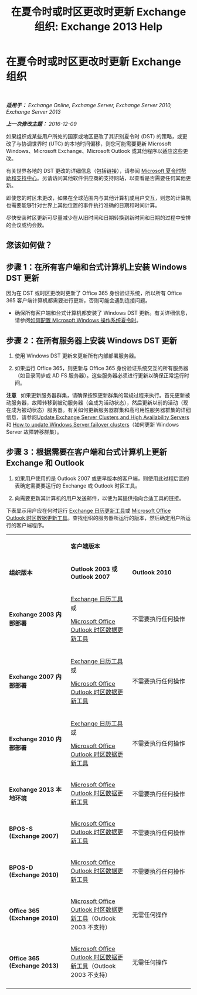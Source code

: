 ﻿---
title: '在夏令时或时区更改时更新 Exchange 组织: Exchange 2013 Help'
TOCTitle: 在夏令时或时区更改时更新 Exchange 组织
ms:assetid: 5b12615c-24cf-4f46-bf3c-2334dc734ef8
ms:mtpsurl: https://technet.microsoft.com/zh-cn/library/Hh530051(v=EXCHG.150)
ms:contentKeyID: 70086927
ms.date: 01/11/2018
mtps_version: v=EXCHG.150
ms.translationtype: HT
---

# 在夏令时或时区更改时更新 Exchange 组织

 

_**适用于：** Exchange Online, Exchange Server, Exchange Server 2010, Exchange Server 2013_

_**上一次修改主题：** 2016-12-09_

如果组织或某些用户所处的国家或地区更改了其识别夏令时 (DST) 的策略，或更改了与协调世界时 (UTC) 的本地时间偏移，则您可能需要更新 Microsoft Windows、Microsoft Exchange、Microsoft Outlook 或其他程序以适应这些更改。

有关世界各地的 DST 更改的详细信息（包括链接），请参阅 [Microsoft 夏令时帮助和支持中心](https://go.microsoft.com/fwlink/p/?linkid=99640)。另请访问其他软件供应商的支持网站，以查看是否需要任何其他更新。

即使您的时区未更改，如果在全球范围内与其他计算机或用户交互，则您的计算机也需要能够针对世界上其他位置的事件执行准确的日期和时间计算。

尽快安装时区更新可尽量减少在从旧时间和日期转换到新时间和日期的过程中安排的会议或约会数。

## 您该如何做？

## 步骤 1：在所有客户端和台式计算机上安装 Windows DST 更新

因为在 DST 或时区更改时更新了 Office 365 身份验证系统，所以所有 Office 365 客户端计算机都需要进行更新，否则可能会遇到连接问题。

  - 确保所有客户端和台式计算机都安装了 Windows DST 更新。有关详细信息，请参阅[如何配置 Microsoft Windows 操作系统夏令时](http://go.microsoft.com/fwlink/p/?linkid=3052&kbid=914387)。

## 步骤 2：在所有服务器上安装 Windows DST 更新

1.  使用 Windows DST 更新来更新所有内部部署服务器。

2.  如果运行 Office 365，则更新与 Office 365 身份验证系统交互的所有服务器（如目录同步或 AD FS 服务器）。这些服务器必须进行更新以确保正常运行时间。

**注意**   如果更新服务器群集，请确保按照更新群集的常规过程来执行。首先更新被动服务器，故障转移到被动服务器（会成为活动状态），然后更新以前的活动（现在成为被动状态）服务器。有关如何更新服务器群集和高可用性服务器群集的详细信息，请参阅[Update Exchange Server Clusters and High Availability Servers](https://technet.microsoft.com/zh-cn/library/hh530052\(v=exchg.150\))和 [How to update Windows Server failover clusters](https://support.microsoft.com/en-us/kb/174799)（如何更新 Windows Server 故障转移群集）。

## 步骤 3：根据需要在客户端和台式计算机上更新 Exchange 和 Outlook

1.  如果用户使用的是 Outlook 2007 或更早版本的客户端，则使用此过程后面的表确定需要要运行的 Exchange 或 Outlook 时区工具。

2.  向需要更新其计算机的用户发送邮件，以便为其提供指向合适工具的链接。

下表显示用户应在何时运行 [Exchange 日历更新工具](http://go.microsoft.com/fwlink/p/?linkid=3052&kbid=930879)或 [Microsoft Office Outlook 时区数据更新工具](http://go.microsoft.com/fwlink/p/?linkid=3052&kbid=931667)。查找组织的服务器所运行的版本，然后确定用户所运行的客户端程序。


<table>
<colgroup>
<col style="width: 33%" />
<col style="width: 33%" />
<col style="width: 33%" />
</colgroup>
<tbody>
<tr class="odd">
<td><p></p></td>
<td><p><strong>客户端版本</strong></p></td>
<td></td>
</tr>
<tr class="even">
<td><p><strong>组织版本</strong></p></td>
<td><p><strong>Outlook 2003 或 Outlook 2007</strong></p></td>
<td><p><strong>Outlook 2010</strong></p></td>
</tr>
<tr class="odd">
<td><p><strong>Exchange 2003 内部部署</strong></p></td>
<td><p><a href="http://go.microsoft.com/fwlink/p/?linkid=3052&kbid=930879">Exchange 日历工具</a>或</p>
<p><a href="http://go.microsoft.com/fwlink/p/?linkid=3052&kbid=931667">Microsoft Office Outlook 时区数据更新工具</a></p></td>
<td><p>不需要执行任何操作</p></td>
</tr>
<tr class="even">
<td><p><strong>Exchange 2007 内部部署</strong></p></td>
<td><p><a href="http://go.microsoft.com/fwlink/p/?linkid=3052&kbid=930879">Exchange 日历工具</a>或</p>
<p><a href="http://go.microsoft.com/fwlink/p/?linkid=3052&kbid=931667">Microsoft Office Outlook 时区数据更新工具</a></p></td>
<td><p>不需要执行任何操作</p></td>
</tr>
<tr class="odd">
<td><p><strong>Exchange 2010 内部部署</strong></p></td>
<td><p><a href="http://go.microsoft.com/fwlink/p/?linkid=3052&kbid=930879">Exchange 日历工具</a>或</p>
<p><a href="http://go.microsoft.com/fwlink/p/?linkid=3052&kbid=931667">Microsoft Office Outlook 时区数据更新工具</a></p></td>
<td><p>不需要执行任何操作</p></td>
</tr>
<tr class="even">
<td><p><strong>Exchange 2013 本地环境</strong></p></td>
<td><p><a href="http://go.microsoft.com/fwlink/p/?linkid=3052&kbid=931667">Microsoft Office Outlook 时区数据更新工具</a></p></td>
<td><p>不需要执行任何操作</p></td>
</tr>
<tr class="odd">
<td><p><strong>BPOS-S (Exchange 2007)</strong></p></td>
<td><p><a href="http://go.microsoft.com/fwlink/p/?linkid=3052&kbid=931667">Microsoft Office Outlook 时区数据更新工具</a></p></td>
<td><p>不需要执行任何操作</p></td>
</tr>
<tr class="even">
<td><p><strong>BPOS-D (Exchange 2010)</strong></p></td>
<td><p><a href="http://go.microsoft.com/fwlink/p/?linkid=3052&kbid=931667">Microsoft Office Outlook 时区数据更新工具</a></p></td>
<td><p>不需要执行任何操作</p></td>
</tr>
<tr class="odd">
<td><p><strong>Office 365 (Exchange 2010)</strong></p></td>
<td><p><a href="http://go.microsoft.com/fwlink/p/?linkid=3052&kbid=931667">Microsoft Office Outlook 时区数据更新工具</a>（Outlook 2003 不支持）</p></td>
<td><p>无需任何操作</p></td>
</tr>
<tr class="even">
<td><p><strong>Office 365 (Exchange 2013)</strong></p></td>
<td><p><a href="http://go.microsoft.com/fwlink/p/?linkid=3052&kbid=931667">Microsoft Office Outlook 时区数据更新工具</a>（Outlook 2003 不支持）</p></td>
<td><p>无需任何操作</p></td>
</tr>
<tr class="odd">
<td></td>
<td></td>
<td></td>
</tr>
</tbody>
</table>

